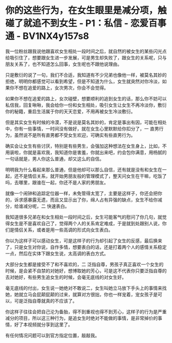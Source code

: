 # 你的这些行为，在女生眼里是减分项，触碰了就追不到女生 - P1：私信 - 恋爱百事通 - BV1NX4y157s8

我一位粉丝跟我说他跟喜欢女生相处一段时间之后，就自然的被女生的某些闪光点给吸引住了，想要跟女生进一步发展，可是男生却失败了，跟女生的关系呢，只与朋友关系了，也不知道怎么回事，女生呢也不跟他说理由。

只是敷衍的说了一句，我们不合适，我知道有不少兄弟也像他一样，被莫名其妙的拒绝，明明你都感觉可以看到希望，但是不知道为什么，女生就突然对你冷淡，如果你不想在追爱的路上，女次男次，你会不会觉得。

如果你不想在追爱的路上，女次碰壁，想要顺利的追到女生的话，那么你不妨可以私信我，回复啾啾，我会给你一份和女生相处，吸引女生让女生不再冷淡你，敷衍你的秘籍，重启生活属于你的天天恋爱，不用再被女生冷淡敷衍。

但是其实女生有时候的冷漠，不是说是莫名其妙的，肯定是事出有因，可能在相处中，你有一些事情，一时间没有做好，就在女生心里默默给你扣分了，一 直男行为，虽然说不是所有直男都不受女生欢迎，可确实有些直男行为。

确实会让女生有些讨厌，特别是有些男生，会强加这种想法在女生身上，比如，不用装啦，你就是喜欢我，我知道你是害羞，你就出来吧，约会包你满意，用杨腻的一句话就是，男人你这么普通，却又这么的自信。

明明我为什么看起来那么普通，但是他却可以那么自信，还有就是没有和女生在一起，还不是情侣关系，就开始男朋友般的管理模式了，整天问女生在干嘛，吃饭了吗，去哪里，跟谁在一起，你还不是人家的男朋友。

就像一个闹钟和追踪定位器一样，未免管得太宽了，主要是这样子，你还会把你的，诉求感暴露无遗，而且又显示出了你，绵人占有异强的缺点，女生不给你减分，给谁减分呢，二 快速表白。

我知道很多兄弟在和女生相处一段时间之后，女生可能客气的慰问了你几句，就觉得女生是不是喜欢自己了，觉得两个人的关系肯定难成，于是就到处跟别人说，你们是情侣关系，或者是用一些高调的形式向女生表白。

你以为这样子可以感动女生，可是这样子的行为却引起了女生的反感，最后换来了，只是女生对你说，自作多情，想要表白的话，还是打着两个人的感情关系稳定一点，然后在实体下跟女生说，太高调的表白方式。

大部分女生都是接受不了和不喜欢的，二 泛指自尊，男孩子真正喜欢一个女生的时候，是会紧不自禁的对她好，想博取她的芳心，可是这不代表你只要泛指自尊的去对她好，有些男生追女生的时候，会毫无底线的对女生好。

毫无底线的付出，女生说一她绝对不敢说二，女生叫她立马放下手头上的事情来找她，她就立马会屁颠屁颠的过来，就算对方很拙，你也一样宠着，宠女孩子是可以，可是泛指自尊就真的不应该了。

你这样子往往会把自己沦为备胎，得不到重视也得不到芳心，这样子的行为是严重减分的项目，所以这三种行为，是追女生时绝对不能做的事情，是非常掉价的事情，好了本视频就分享到这里了。

有任何情况问题可以到官方指定位置，敲敲我。